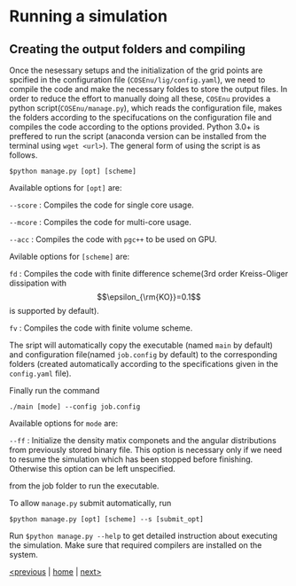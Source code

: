 # Running a simulation

## Creating the output folders and compiling

Once the nesessary setups and the initialization of the grid points are spcified in the configuration file (`COSEnu/lig/config.yaml`), we need to compile the code and make the necessary foldes to store the output files. In order to reduce the effort to manually doing all these, `COSEnu` provides a python script(`COSEnu/manage.py`), which reads the configuration file, makes the folders according to the specifucations on the configuration file and compiles the code according to the options provided. Python 3.0+ is preffered to run the script (anaconda version can be installed from the terminal using `wget <url>`). The general form of using the script is as follows. 

`$python manage.py [opt] [scheme]`

Available options for `[opt]` are:

`--score` : Compiles the code for single core usage.

`--mcore` : Compiles the code for multi-core usage.

`--acc` : Compiles the code with `pgc++` to be used on GPU.


Avilable options for `[scheme]` are: 

`fd` : Compiles the code with finite difference scheme(3rd order Kreiss-Oliger dissipation with $$\epsilon_{\rm{KO}}=0.1$$ is supported by default).

`fv` : Compiles the code with finite volume scheme.

The sript will automatically copy the executable (named `main` by default) and configuration file(named `job.config` by default) to the corresponding folders (created automatically according to the specifications given in the `config.yaml` file). 

Finally run the command

`./main [mode] --config job.config`

Available options for `mode` are:

`--ff` : Initialize the density matix componets and the angular distributions from previously stored binary file. This option is necessary only if we need to resume the simulation which has been stopped before finishing. Otherwise this option can be left unspecified.

from the job folder to run the executable. 

To allow `manage.py` submit automatically, run

`$python manage.py [opt] [scheme] --s [submit_opt]`

Run `$python manage.py --help` to get detailed instruction about executing the simulation. Make sure that required compilers are installed on the system. 

[<previous](usage.md)  &#124;  [home](index.md)  &#124;  [next>](example.md) 
